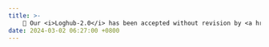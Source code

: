 ```yaml
---
title: >-
    🎉 Our <i>Loghub-2.0</i> has been accepted without revision by <a href="https://2024.issta.org" style="color: #ff00fc;">ISSTA'24</a> (42/471).
date: 2024-03-02 06:27:00 +0800
---
```


<!-- <span class="badge badge-pill badge-info">Featured</span> -->